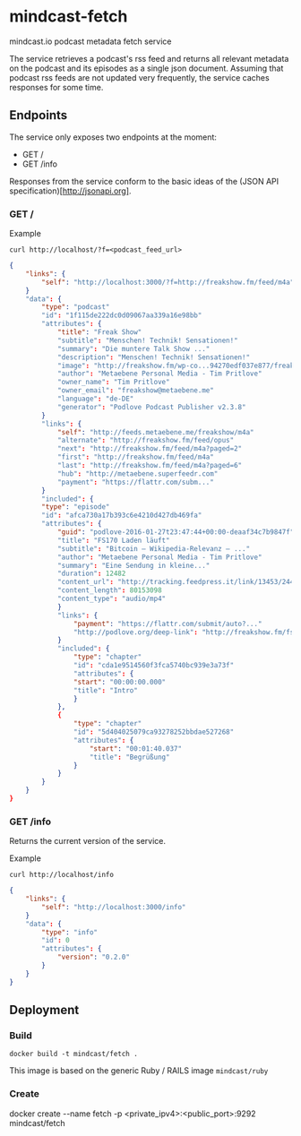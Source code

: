 # mindcast-fetch

mindcast.io podcast metadata fetch service

The service retrieves a podcast's rss feed and returns all relevant metadata on the podcast and its episodes as a single json document. Assuming that podcast rss feeds are not updated very frequently, the service caches responses for some time.

## Endpoints

The service only exposes two endpoints at the moment:

* GET /
* GET /info

Responses from the service conform to the basic ideas of the (JSON API specification)[http://jsonapi.org].

### GET /

Example

	curl http://localhost/?f=<podcast_feed_url>

```json
{
	"links": {
		"self": "http://localhost:3000/?f=http://freakshow.fm/feed/m4a"
	}
	"data": {
		"type": "podcast"
		"id": "1f115de222dc0d09067aa339a16e98bb"
		"attributes": {
			"title": "Freak Show"
			"subtitle": "Menschen! Technik! Sensationen!"
			"summary": "Die muntere Talk Show ..."
			"description": "Menschen! Technik! Sensationen!"
			"image": "http://freakshow.fm/wp-co...94270edf037e877/freak-show_original.jpg"
			"author": "Metaebene Personal Media - Tim Pritlove"
			"owner_name": "Tim Pritlove"
			"owner_email": "freakshow@metaebene.me"
			"language": "de-DE"
			"generator": "Podlove Podcast Publisher v2.3.8"
		}
		"links": {
			"self": "http://feeds.metaebene.me/freakshow/m4a"
			"alternate": "http://freakshow.fm/feed/opus"
			"next": "http://freakshow.fm/feed/m4a?paged=2"
			"first": "http://freakshow.fm/feed/m4a"
			"last": "http://freakshow.fm/feed/m4a?paged=6"
			"hub": "http://metaebene.superfeedr.com"
			"payment": "https://flattr.com/subm..."
		}
		"included": {
		"type": "episode"
		"id": "afca730a17b393c6e4210d427db469fa"
		"attributes": {
			"guid": "podlove-2016-01-27t23:47:44+00:00-deaaf34c7b9847f"
			"title": "FS170 Laden läuft"
			"subtitle": "Bitcoin — Wikipedia-Relevanz — ..."
			"author": "Metaebene Personal Media - Tim Pritlove"
			"summary": "Eine Sendung in kleine..."
			"duration": 12482
			"content_url": "http://tracking.feedpress.it/link/13453/2442894/fs170-laden-laeuft.m4a"
			"content_length": 80153098
			"content_type": "audio/mp4"
			}
			"links": {
				"payment": "https://flattr.com/submit/auto?..."
				"http://podlove.org/deep-link": "http://freakshow.fm/fs170-laden-laeuft#"
			}
			"included": {
				"type": "chapter"
				"id": "cda1e9514560f3fca5740bc939e3a73f"
				"attributes": {
				"start": "00:00:00.000"
				"title": "Intro"
				}
			},
			{
				"type": "chapter"
				"id": "5d404025079ca93278252bbdae527268"
				"attributes": {
					"start": "00:01:40.037"
					"title": "Begrüßung"
				}
			}
		}
	}
}

```

### GET /info

Returns the current version of the service.

Example

	curl http://localhost/info

```json
{
	"links": {
		"self": "http://localhost:3000/info"
	}
	"data": {
		"type": "info"
		"id": 0
		"attributes": {
			"version": "0.2.0"
		}
	}
}
```

## Deployment

### Build

	docker build -t mindcast/fetch .

This image is based on the generic Ruby / RAILS image `mindcast/ruby`

### Create

docker create --name fetch -p <private_ipv4>:<public_port>:9292 mindcast/fetch
